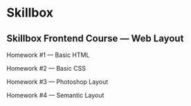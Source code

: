 # Skillbox

## Skillbox Frontend Course — Web Layout

Homework #1 — Basic HTML

Homework #2 — Basic CSS

Homework #3 — Photoshop Layout

Homework #4 — Semantic Layout
